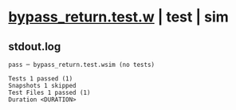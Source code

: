 # [bypass_return.test.w](../../../../../examples/tests/valid/bypass_return.test.w) | test | sim

## stdout.log
```log
pass ─ bypass_return.test.wsim (no tests)

Tests 1 passed (1)
Snapshots 1 skipped
Test Files 1 passed (1)
Duration <DURATION>
```

